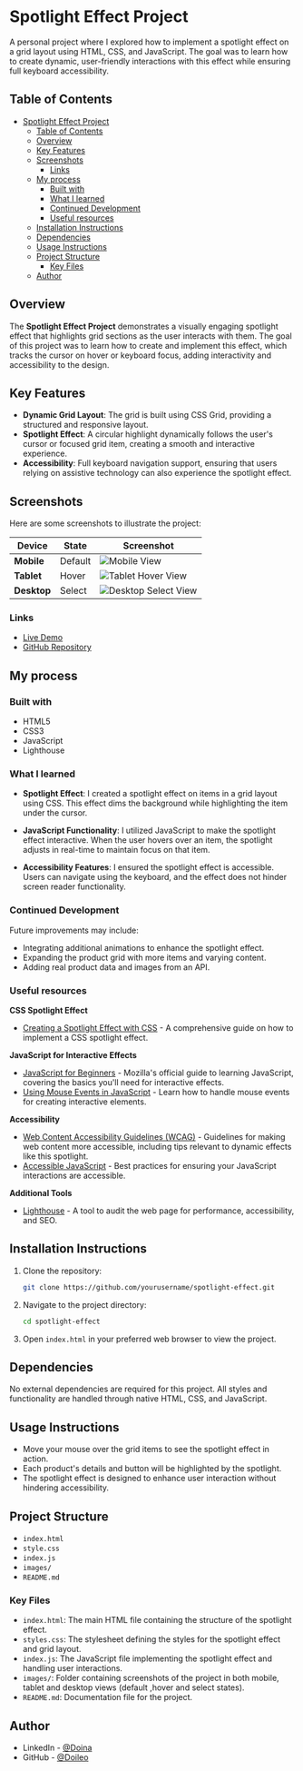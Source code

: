 # Spotlight Effect Project

A personal project where I explored how to implement a spotlight effect on a grid layout using HTML, CSS, and JavaScript. The goal was to learn how to create dynamic, user-friendly interactions with this effect while ensuring full keyboard accessibility.

## Table of Contents

- [Spotlight Effect Project](#spotlight-effect-project)
  - [Table of Contents](#table-of-contents)
  - [Overview](#overview)
  - [Key Features](#key-features)
  - [Screenshots](#screenshots)
    - [Links](#links)
  - [My process](#my-process)
    - [Built with](#built-with)
    - [What I learned](#what-i-learned)
    - [Continued Development](#continued-development)
    - [Useful resources](#useful-resources)
  - [Installation Instructions](#installation-instructions)
  - [Dependencies](#dependencies)
  - [Usage Instructions](#usage-instructions)
  - [Project Structure](#project-structure)
    - [Key Files](#key-files)
  - [Author](#author)

## Overview

The **Spotlight Effect Project** demonstrates a visually engaging spotlight effect that highlights grid sections as the user interacts with them. The goal of this project was to learn how to create and implement this effect, which tracks the cursor on hover or keyboard focus, adding interactivity and accessibility to the design.

## Key Features

- **Dynamic Grid Layout**: The grid is built using CSS Grid, providing a structured and responsive layout.
- **Spotlight Effect**: A circular highlight dynamically follows the user's cursor or focused grid item, creating a smooth and interactive experience.
- **Accessibility**: Full keyboard navigation support, ensuring that users relying on assistive technology can also experience the spotlight effect.

## Screenshots

Here are some screenshots to illustrate the project:

| Device      | State   | Screenshot                                                                                     |
| ----------- | ------- | ---------------------------------------------------------------------------------------------- |
| **Mobile**  | Default | ![Mobile View](images/default-mobile-screenshot.png "Mobile view of the spotlight effect")     |
| **Tablet**  | Hover   | ![Tablet Hover View](images/tablet-hover-screenshot.png "Tablet view of the spotlight effect") |
| **Desktop** | Select  | ![Desktop Select View](images/desktop-select-item.png "Desktop view of the spotlight effect")  |

### Links

- [Live Demo](https://doileo.github.io/spotlight-effect/)
- [GitHub Repository](https://github.com/Doileo/kids-schedule-organizer)

## My process

### Built with

- HTML5
- CSS3
- JavaScript
- Lighthouse

### What I learned

- **Spotlight Effect**: I created a spotlight effect on items in a grid layout using CSS. This effect dims the background while highlighting the item under the cursor.

- **JavaScript Functionality**: I utilized JavaScript to make the spotlight effect interactive. When the user hovers over an item, the spotlight adjusts in real-time to maintain focus on that item.

- **Accessibility Features**: I ensured the spotlight effect is accessible. Users can navigate using the keyboard, and the effect does not hinder screen reader functionality.

### Continued Development

Future improvements may include:

- Integrating additional animations to enhance the spotlight effect.
- Expanding the product grid with more items and varying content.
- Adding real product data and images from an API.

### Useful resources

**CSS Spotlight Effect**

- [Creating a Spotlight Effect with CSS](https://css-tricks.com/spotlight-effect/) - A comprehensive guide on how to implement a CSS spotlight effect.

**JavaScript for Interactive Effects**

- [JavaScript for Beginners](https://developer.mozilla.org/en-US/docs/Learn/JavaScript) - Mozilla's official guide to learning JavaScript, covering the basics you'll need for interactive effects.
- [Using Mouse Events in JavaScript](https://www.w3schools.com/js/js_htmldom_events.asp) - Learn how to handle mouse events for creating interactive elements.

**Accessibility**

- [Web Content Accessibility Guidelines (WCAG)](https://www.w3.org/WAI/WCAG21/quickref/) - Guidelines for making web content more accessible, including tips relevant to dynamic effects like this spotlight.
- [Accessible JavaScript](https://www.smashingmagazine.com/2020/06/accessible-javascript/) - Best practices for ensuring your JavaScript interactions are accessible.

**Additional Tools**

- [Lighthouse](https://developers.google.com/web/tools/lighthouse) - A tool to audit the web page for performance, accessibility, and SEO.

## Installation Instructions

1. Clone the repository:

   ```bash
   git clone https://github.com/yourusername/spotlight-effect.git

   ```

2. Navigate to the project directory:
   ```bash
   cd spotlight-effect
   ```
3. Open `index.html` in your preferred web browser to view the project.

## Dependencies

No external dependencies are required for this project. All styles and functionality are handled through native HTML, CSS, and JavaScript.

## Usage Instructions

- Move your mouse over the grid items to see the spotlight effect in action.
- Each product's details and button will be highlighted by the spotlight.
- The spotlight effect is designed to enhance user interaction without hindering accessibility.

## Project Structure

- `index.html`
- `style.css`
- `index.js`
- `images/`
- `README.md`

### Key Files

- `index.html`: The main HTML file containing the structure of the spotlight effect.
- `styles.css`: The stylesheet defining the styles for the spotlight effect and grid layout.
- `index.js`: The JavaScript file implementing the spotlight effect and handling user interactions.
- `images/`: Folder containing screenshots of the project in both mobile, tablet and desktop views (default ,hover and select states).
- `README.md`: Documentation file for the project.

## Author

- LinkedIn - [@Doina](https://www.linkedin.com/in/doinaleovchindeveloper/)
- GitHub - [@Doileo](https://github.com/Doileo)
